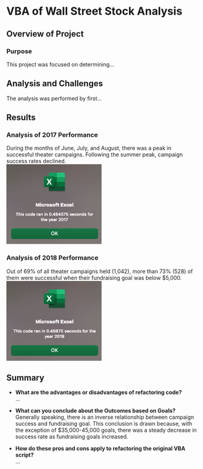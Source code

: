 # VBA of Wall Street Stock Analysis

## Overview of Project

### Purpose
This project was focused on determining...

## Analysis and Challenges
The analysis was performed by first...


## Results

### Analysis of 2017 Performance
During the months of June, July, and August, there was a peak in successful theater campaigns. Following the summer peak, campaign success rates declined. <br />
![2017 Macro Runtime](Resources/VBA_Challenge_2017.png)

### Analysis of 2018 Performance
Out of 69% of all theater campaigns held (1,042), more than 73% (528) of them were successful when their fundraising goal was below $5,000. <br />
![2018 Macro Runtime](Resources/VBA_Challenge_2018.png)


## Summary

- **What are the advantages or disadvantages of refactoring code?** <br />
...

- **What can you conclude about the Outcomes based on Goals?** <br />
Generally speaking, there is an inverse relationship between campaign success and fundraising goal. This conclusion is drawn because, with the exception of $35,000-45,000 goals, there was a steady decrease in success rate as fundraising goals increased.

- **How do these pros and cons apply to refactoring the original VBA script?** <br />
...

